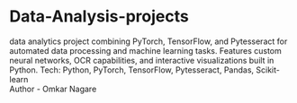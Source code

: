 # Data-Analysis-projects
data analytics project combining PyTorch, TensorFlow, and Pytesseract for automated data processing and machine learning tasks. Features custom neural networks, OCR capabilities, and interactive visualizations built in Python. Tech: Python, PyTorch, TensorFlow, Pytesseract, Pandas, Scikit-learn
<br>
Author - Omkar Nagare
